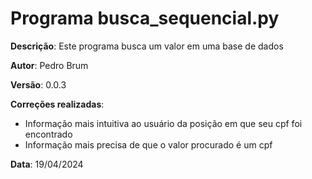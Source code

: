 # Programa busca_sequencial.py

**Descrição**: Este programa busca um valor em uma base de dados

**Autor**: Pedro Brum

**Versão**: 0.0.3

**Correções realizadas**: 
- Informação mais intuitiva ao usuário da posição em que seu cpf foi encontrado
- Informação mais precisa de que o valor procurado é um cpf

**Data**: 19/04/2024
